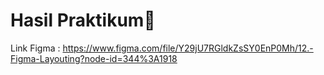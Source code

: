 # Hasil Praktikum:rocket:

Link Figma : https://www.figma.com/file/Y29jU7RGldkZsSY0EnP0Mh/12.-Figma-Layouting?node-id=344%3A1918
